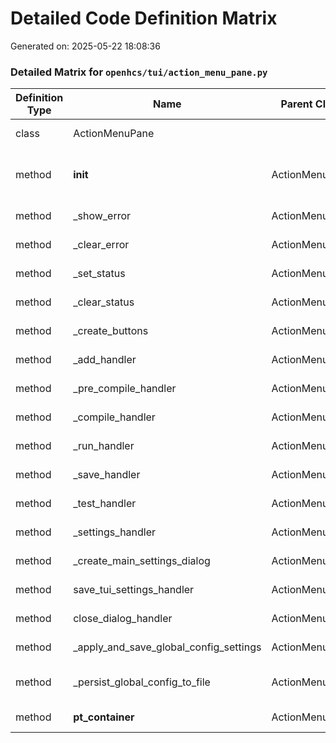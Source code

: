 # Detailed Code Definition Matrix
Generated on: 2025-05-22 18:08:36

### Detailed Matrix for `openhcs/tui/action_menu_pane.py`

| Definition Type | Name | Parent Class | Parameters | Return Type | Lines |
| --- | --- | --- | --- | --- | --- |
| class | ActionMenuPane |  |  |  | 41-839 |
| method | __init__ | ActionMenuPane | self: Any, state: <complex_annotation>, initial_tui_context: <complex_annotation> |  | 49-87 |
| method | _show_error | ActionMenuPane | self: Any, message: str |  | 89-95 |
| method | _clear_error | ActionMenuPane | self: Any |  | 97-99 |
| method | _set_status | ActionMenuPane | self: Any, message: str |  | 101-103 |
| method | _clear_status | ActionMenuPane | self: Any |  | 105-107 |
| method | _create_buttons | ActionMenuPane | self: Any | List[Container] | 109-483 |
| method | _add_handler | ActionMenuPane |  |  | 114-116 |
| method | _pre_compile_handler | ActionMenuPane |  |  | 120-189 |
| method | _compile_handler | ActionMenuPane |  |  | 191-282 |
| method | _run_handler | ActionMenuPane |  |  | 284-366 |
| method | _save_handler | ActionMenuPane |  |  | 368-430 |
| method | _test_handler | ActionMenuPane |  |  | 432-466 |
| method | _settings_handler | ActionMenuPane | self: Any |  | 485-553 |
| method | _create_main_settings_dialog | ActionMenuPane | self: Any | Dialog | 556-695 |
| method | save_tui_settings_handler | ActionMenuPane |  |  | 627-671 |
| method | close_dialog_handler | ActionMenuPane |  |  | 673-676 |
| method | _apply_and_save_global_config_settings | ActionMenuPane | self: Any |  | 697-785 |
| method | _persist_global_config_to_file | ActionMenuPane | self: Any, config_to_save: GlobalPipelineConfig |  | 787-836 |
| method | __pt_container__ | ActionMenuPane | self: Any |  | 838-839 |

